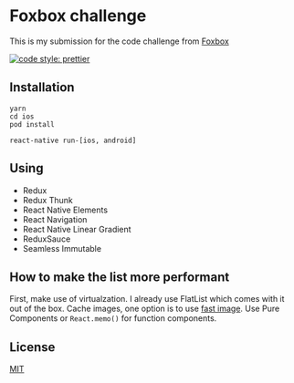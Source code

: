 # Foxbox challenge
This is my submission for the code challenge from [Foxbox](https://foxbox.co/)

<a href="#badge">
  <img alt="code style: prettier" src="https://img.shields.io/badge/code_style-prettier-ff69b4.svg?style=flat-square">
</a>

## Installation

```
yarn
cd ios
pod install

react-native run-[ios, android]
```

## Using
* Redux
* Redux Thunk
* React Native Elements
* React Navigation
* React Native Linear Gradient
* ReduxSauce
* Seamless Immutable

## How to make the list more performant
First, make use of virtualzation. I already use FlatList which comes with it out of the box.
Cache images, one option is to use [fast image](https://github.com/DylanVann/react-native-fast-image).
Use Pure Components or `React.memo()` for function components.

## License
[MIT](https://choosealicense.com/licenses/mit/)